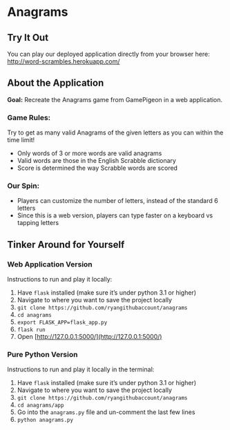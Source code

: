# A**nagrams**

## Try It Out

You can play our deployed application directly from your browser here: http://word-scrambles.herokuapp.com/ 

## About the Application

**Goal:** Recreate the Anagrams game from GamePigeon in a web application.

### **Game Rules:**

Try to get as many valid Anagrams of the given letters as you can within the time limit! 

- Only words of 3 or more words are valid anagrams
- Valid words are those in the English Scrabble dictionary
- Score is determined the way Scrabble words are scored

### Our Spin:

- Players can customize the number of letters, instead of the standard 6 letters
- Since this is a web version, players can type faster on a keyboard vs tapping letters

## Tinker Around for Yourself

### Web Application Version

Instructions to run and play it locally:

1. Have `flask` installed (make sure it’s under python 3.1 or higher)
2. Navigate to where you want to save the project locally 
3. `git clone https://github.com/ryangithubaccount/anagrams`
4. `cd anagrams`
5. `export FLASK_APP=flask_app.py`
6. `flask run`
7. Open [http://127.0.0.1:5000/](http://127.0.0.1:5000/) 

### Pure Python Version

Instructions to run and play it locally in the terminal:

1. Have `flask` installed (make sure it’s under python 3.1 or higher)
2. Navigate to where you want to save the project locally 
3. `git clone https://github.com/ryangithubaccount/anagrams`
4. `cd anagrams/app`
5. Go into the `anagrams.py` file and un-comment the last few lines 
6. `python anagrams.py`
